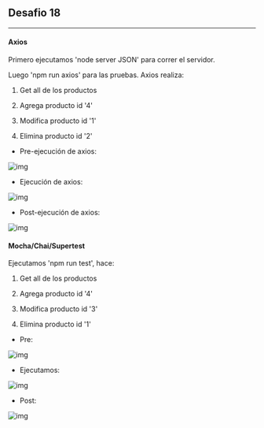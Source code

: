 ##  Desafio 18
 
-----------------

#### Axios

Primero ejecutamos 'node server JSON' para correr el servidor.

Luego 'npm run axios' para las pruebas. Axios realiza:

1) Get all de los productos

2) Agrega producto id '4'

3) Modifica producto id '1'

4) Elimina producto id '2'

* Pre-ejecución de axios:

![img](https://imgur.com/ooODqy3.jpg)

* Ejecución de axios:

![img](https://imgur.com/Ky9Ynn6.jpg)

* Post-ejecución de axios:

![img](https://imgur.com/1MF9Al2.jpg)


#### Mocha/Chai/Supertest

Ejecutamos 'npm run test', hace:

1) Get all de los productos

2) Agrega producto id '4'

3) Modifica producto id '3'

4) Elimina producto id '1'

* Pre:

![img](https://imgur.com/vxODh2V.jpg)

* Ejecutamos:

![img](https://imgur.com/havyYH9.jpg)

* Post:

![img](https://imgur.com/JT4Qvy0.jpg)